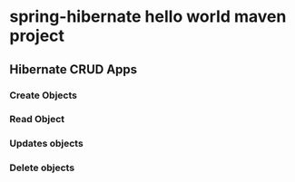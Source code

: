 # spring-hibernate hello world maven project

## Hibernate CRUD Apps

### Create Objects
### Read Object
### Updates objects
### Delete objects